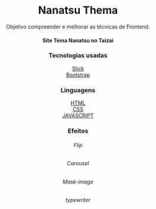 <h1 align="center">Nanatsu Thema</h1> 
<p align="center">
Objetivo compreender e melhorar as técnicas de Frontend.
<p>

<h4 align="center"> 
	Site Tema Nanatsu no Taizai
</h4>

<div align="center">

<h3 align="center">Tecnologias usadas</h3>
<!--tecnologias-->
<a href="http://kenwheeler.github.io/slick/">Slick</a><br>
<a href="https://getbootstrap.com/">Bootstrap</a><br>

<!---->
<h3 align="center">Linguagens</h3>
<!--linguagens-->
<a href="https://www.w3schools.com/html/default.asp">HTML</a><br>
<a href="https://www.w3schools.com/css/default.asp">CSS</a><br>
<a href="https://www.w3schools.com/js/default.asp">JAVASCRIPT</a><br>
<!---->

<!--Efeitos-->
<h3 align="center">Efeitos</h3>
<h6>Flip</h6>
<h6>Carousel</h6>
<h6>Mask-image</h6>
<h6>typewriter</h6>
<!---->

</div>

